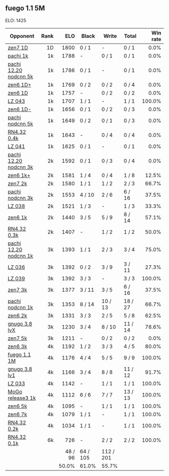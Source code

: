 ## fuego 1.1 5M ##

ELO: 1425

Opponent | Rank | ELO | Black | Write | Total | Win rate
---------|-----:|----:|-------|-------|-------|-------:
[zen7 1D](zen7%201D.md) | 1D | 1800 | 0 / 1 | - | 0 / 1 | 0.0%
[pachi 1k](pachi%201k.md) | 1k | 1788 | - | 0 / 1 | 0 / 1 | 0.0%
[pachi 12.20 nodcnn 5k](pachi%2012.20%20nodcnn%205k.md) | 1k | 1786 | 0 / 1 | - | 0 / 1 | 0.0%
[zen6 1D+](zen6%201D+.md) | 1k | 1769 | 0 / 2 | 0 / 2 | 0 / 4 | 0.0%
[zen6 1D](zen6%201D.md) | 1k | 1757 | - | 0 / 2 | 0 / 2 | 0.0%
[LZ 043](LZ%20043.md) | 1k | 1707 | 1 / 1 | - | 1 / 1 | 100.0%
[zen6 1D-](zen6%201D-.md) | 1k | 1656 | 0 / 1 | 0 / 2 | 0 / 3 | 0.0%
[pachi nodcnn 5k](pachi%20nodcnn%205k.md) | 1k | 1649 | 0 / 2 | 0 / 1 | 0 / 3 | 0.0%
[RN4.32 0.4k](RN4.32%200.4k.md) | 1k | 1643 | - | 0 / 4 | 0 / 4 | 0.0%
[LZ 041](LZ%20041.md) | 1k | 1625 | 0 / 1 | - | 0 / 1 | 0.0%
[pachi 12.20 nodcnn 3k](pachi%2012.20%20nodcnn%203k.md) | 2k | 1592 | 0 / 1 | 0 / 3 | 0 / 4 | 0.0%
[zen6 1k+](zen6%201k+.md) | 2k | 1581 | 1 / 4 | 0 / 4 | 1 / 8 | 12.5%
[zen7 2k](zen7%202k.md) | 2k | 1580 | 1 / 1 | 1 / 2 | 2 / 3 | 66.7%
[pachi nodcnn 3k](pachi%20nodcnn%203k.md) | 2k | 1553 | 4 / 10 | 2 / 6 | 6 / 16 | 37.5%
[LZ 038](LZ%20038.md) | 2k | 1521 | 1 / 3 | - | 1 / 3 | 33.3%
[zen6 1k](zen6%201k.md) | 2k | 1440 | 3 / 5 | 5 / 9 | 8 / 14 | 57.1%
[RN4.32 0.3k](RN4.32%200.3k.md) | 2k | 1407 | - | 1 / 2 | 1 / 2 | 50.0%
[pachi 12.20 nodcnn 1k](pachi%2012.20%20nodcnn%201k.md) | 3k | 1393 | 1 / 1 | 2 / 3 | 3 / 4 | 75.0%
[LZ 036](LZ%20036.md) | 3k | 1392 | 0 / 2 | 3 / 9 | 3 / 11 | 27.3%
[LZ 039](LZ%20039.md) | 3k | 1392 | 3 / 3 | - | 3 / 3 | 100.0%
[zen7 3k](zen7%203k.md) | 3k | 1377 | 3 / 11 | 3 / 5 | 6 / 16 | 37.5%
[pachi nodcnn 1k](pachi%20nodcnn%201k.md) | 3k | 1353 | 8 / 14 | 10 / 13 | 18 / 27 | 66.7%
[zen6 2k](zen6%202k.md) | 3k | 1331 | 3 / 3 | 2 / 5 | 5 / 8 | 62.5%
[gnugo 3.8 lvX](gnugo%203.8%20lvX.md) | 3k | 1230 | 3 / 4 | 8 / 10 | 11 / 14 | 78.6%
[zen7 5k](zen7%205k.md) | 3k | 1211 | - | 0 / 2 | 0 / 2 | 0.0%
[zen6 3k](zen6%203k.md) | 4k | 1192 | 1 / 2 | 3 / 3 | 4 / 5 | 80.0%
[fuego 1.1 1M](fuego%201.1%201M.md) | 4k | 1176 | 4 / 4 | 5 / 5 | 9 / 9 | 100.0%
[gnugo 3.8 lv1](gnugo%203.8%20lv1.md) | 4k | 1166 | 3 / 4 | 8 / 8 | 11 / 12 | 91.7%
[LZ 033](LZ%20033.md) | 4k | 1142 | - | 1 / 1 | 1 / 1 | 100.0%
[MoGo release3 1k](MoGo%20release3%201k.md) | 4k | 1112 | 6 / 6 | 7 / 7 | 13 / 13 | 100.0%
[zen6 5k](zen6%205k.md) | 4k | 1095 | - | 1 / 1 | 1 / 1 | 100.0%
[zen6 7k](zen6%207k.md) | 4k | 1079 | 1 / 1 | - | 1 / 1 | 100.0%
[RN4.32 0.2k](RN4.32%200.2k.md) | 4k | 1034 | 1 / 1 | - | 1 / 1 | 100.0%
[RN4.32 0.1k](RN4.32%200.1k.md) | 6k | 726 | - | 2 / 2 | 2 / 2 | 100.0%
 | | | 48 / 96 | 64 / 105 | 112 / 201 | 
 | | | 50.0% | 61.0% | 55.7% | 
